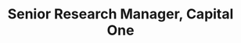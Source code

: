 ---
name: Omar U. Florez
title: Senior Research Manager, Capital One
modal-id: 1
img: robot.png      
alt: Picture of Omar U. Florez
topic: Keynote - Dealing with Bias in  Machine Learning Algorithms
bio: 
website: 
tags: oral
featuredOrder: 1
---